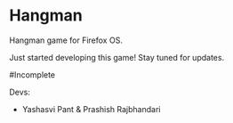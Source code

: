 Hangman
========

Hangman game for Firefox OS. 

Just started developing this game! Stay tuned for updates.

#Incomplete

Devs:
- Yashasvi Pant & Prashish Rajbhandari